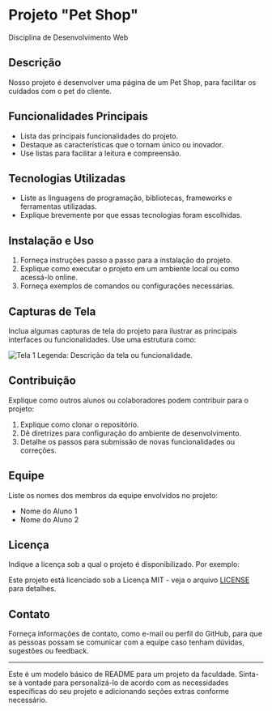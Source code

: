 # Projeto "Pet Shop"
Disciplina de Desenvolvimento Web

## Descrição

Nosso projeto é desenvolver uma página de um Pet Shop, para facilitar os cuidados com o pet do cliente.

## Funcionalidades Principais

- Lista das principais funcionalidades do projeto.
- Destaque as características que o tornam único ou inovador.
- Use listas para facilitar a leitura e compreensão.

## Tecnologias Utilizadas

- Liste as linguagens de programação, bibliotecas, frameworks e ferramentas utilizadas.
- Explique brevemente por que essas tecnologias foram escolhidas.

## Instalação e Uso

1. Forneça instruções passo a passo para a instalação do projeto.
2. Explique como executar o projeto em um ambiente local ou como acessá-lo online.
3. Forneça exemplos de comandos ou configurações necessárias.

## Capturas de Tela

Inclua algumas capturas de tela do projeto para ilustrar as principais interfaces ou funcionalidades. Use uma estrutura como:

![Tela 1](screenshots/tela1.png)
Legenda: Descrição da tela ou funcionalidade.

## Contribuição

Explique como outros alunos ou colaboradores podem contribuir para o projeto:

1. Explique como clonar o repositório.
2. Dê diretrizes para configuração do ambiente de desenvolvimento.
3. Detalhe os passos para submissão de novas funcionalidades ou correções.

## Equipe

Liste os nomes dos membros da equipe envolvidos no projeto:

- Nome do Aluno 1
- Nome do Aluno 2

## Licença

Indique a licença sob a qual o projeto é disponibilizado. Por exemplo:

Este projeto está licenciado sob a Licença MIT - veja o arquivo [LICENSE](LICENSE) para detalhes.

## Contato

Forneça informações de contato, como e-mail ou perfil do GitHub, para que as pessoas possam se comunicar com a equipe caso tenham dúvidas, sugestões ou feedback.

---

Este é um modelo básico de README para um projeto da faculdade. Sinta-se à vontade para personalizá-lo de acordo com as necessidades específicas do seu projeto e adicionando seções extras conforme necessário.